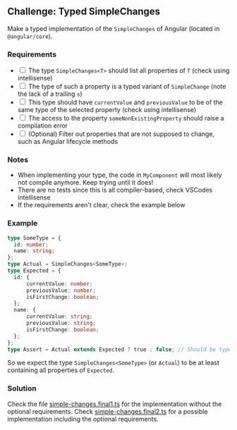 ## Challenge: Typed SimpleChanges

Make a typed implementation of the `SimpleChanges` of Angular (located in `@angular/core`).

### Requirements

* <input type="checkbox"> The type `SimpleChanges<T>` should list all properties of `T` (check using intellisense)
* <input type="checkbox"> The type of such a property is a typed variant of `SimpleChange` (note the lack of a trailing `s`)
* <input type="checkbox"> This type should have `currentValue` and `previousValue` to be of the same type of the selected property (check using intellisense)
* <input type="checkbox"> The access to the property `someNonExistingProperty` should raise a compilation error
* <input type="checkbox"> (Optional) Filter out properties that are not supposed to change, such as Angular lifecycle methods

### Notes

* When implementing your type, the code in `MyComponent` will most likely not compile anymore. Keep trying until it does!
* There are no tests since this is all compiler-based, check VSCodes intellisense
* If the requirements aren't clear, check the example below

### Example

```ts
type SomeType = {
  id: number;
  name: string;
};
type Actual = SimpleChanges<SomeType>;
type Expected = {
  id: {
      currentValue: number;
      previousValue: number;
      isFirstChange: boolean;
  };
  name: {
      currentValue: string;
      previousValue: string;
      isFirstChange: boolean;
  };
};
type Assert = Actual extends Expected ? true : false; // Should be type true
```

So we expect the type `SimpleChanges<SomeType>` (or `Actual`) to be at least containing all properties of `Expected`.

### Solution

Check the file [simple-changes.final1.ts](./simple-changes.final1.ts) for the implementation without the optional requirements.
Check [simple-changes.final2.ts](./simple-changes.final2.ts) for a possible implementation including the optional requirements.